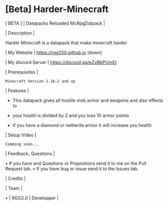 # [Beta] Harder-Minecraft
[ BETA ] | Datapacks Reloaded McRpgDatpack |

| Description |

   Harder Minecraft is a datapack that make minecraft harder

| My Website | https://rgg200.github.io (down)

| My discord Server | https://discord.gg/eZyBbPUmEt

| Prerequisites |

    Minecraft Version 1.16.2 and up

| Features |

 - This datapack gives all hostile mob armor and weapons and also effects to

 - your health is divided by 2 and you lose 10 armor points
 
 - if you have a diamond or netherite armor it will increase you health  

| Setup Video |

    Comming soon...

| Feedback, Questions |

 • If you have and Questions or Propostions send it to me on the Pull Request tab. 
 • If you have bug or issue send it to the Issues tab.

| Credits |

| Team |

• | RGG2.0 | Developper |
